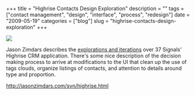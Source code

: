 +++
title = "Highrise Contacts Design Exploration"
description = ""
tags = ["contact management", "design", "interface", "process", "redesign"]
date = "2009-05-19"
categories = ["blog"]
slug = "highrise-contacts-design-exploration"
+++



  <div class="notebook-screenshot"><a href="http://jasonzimdars.com/svn/highrise.html"><img src="http://media.konigi.com/bluga/wt4a12bbb79d99b.jpg"/></a></div><p>Jason Zimdars describes the <a href="http://jasonzimdars.com/svn/highrise.html">explorations and iterations</a> over 37 Signals' Highrise CRM application. There's some nice description of the decision making process to arrive at modifications to the UI that clean up the use of tags clouds, organize listings of contacts, and attention to details around type and proportion. </p>
    
  <a href="http://jasonzimdars.com/svn/highrise.html">http://jasonzimdars.com/svn/highrise.html</a>
